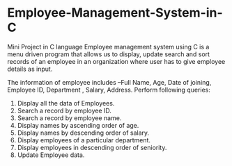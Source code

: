 # Employee-Management-System-in-C
Mini Project in C language
Employee management system using C is a menu driven program that allows us to 
display, update search and sort records of an employee in an organization where user has 
to give employee details as input.

The information of employee includes –Full Name, Age, Date of joining, Employee ID, 
Department , Salary, Address.
Perform following queries:

1. Display all the data of Employees.
2. Search a record by employee ID.
3. Search a record by employee name.
4. Display names by ascending order of age.
5. Display names by descending order of salary.
6. Display employees of a particular department.
7. Display employees in descending order of seniority.
8. Update Employee data.
